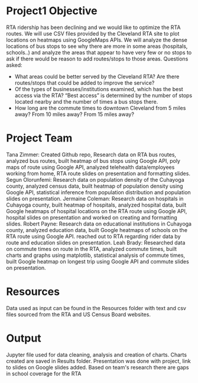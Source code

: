 # Project1 Objective
RTA ridership has been declining and we would like to optimize the RTA routes.  We will use CSV files provided by the Cleveland RTA site to plot locations on heatmaps using GoogleMaps APIs.  We will analyze the dense locations of bus stops to see why there are more in some areas (hospitals, schools..) and analyze the areas that appear to have very few or no stops to ask if there would be reason to add routes/stops to those areas.
Questions asked:
 - What areas could be better served by the Cleveland RTA? Are there routes/stops that could be added to improve the service?
 - Of the types of businesses/institutions examined, which has the best access via the RTA? “Best access” is determined by the number of stops located nearby and the number of        times a bus stops there.
 - How long are the commute times to downtown Cleveland from 5 miles away? From 10 miles away? From 15 miles away?
# Project Team
Tana Zimmer: Created Github repo, Research data on RTA bus routes, analyzed bus routes, built heatmap of bus stops using Google API, poly maps of route using Google API, analyzed telehealth data/employees working from home, RTA route slides on presentation and formatting slides.
Segun Olorunfemi: Research data on population density of the Cuhayoga county, analyzed census data, built heatmap of population density using Google API, statistical inference from population distribution and population slides on presentation.
Jermaine Coleman: Research data on hospitals in Cuhayoga county, built heatmap of hospitals, analyzed hospital data, built Google heatmaps of hospital locations on the RTA route using Google API, hospital slides on presentation and worked on creating and formatting slides.
Robert Payne: Research data on educational institutions in Cuhayoga county, analyzed education data, built Google heatmaps of schools on the RTA route using Google API. reached out to RTA regarding rider data by route and education slides on presentation.
Leah Brady: Researched data on commute times on route in the RTA, analyzed commute times, built charts and graphs using matplotlib, statistical analysis of commute times, built Google heatmap on longest trip using Google API and commute slides on presentation.
# Resources
Data used as input can be found in the Resources folder with text and csv files sourced from the RTA and US Census Board websites.
# Output
Jupyter file used for data cleaning, analysis and creation of charts. Charts created are saved in Results folder. Presentation was done with project, link to slides on Google slides added.
Based on team's research there are gaps in school coverage for the RTA


